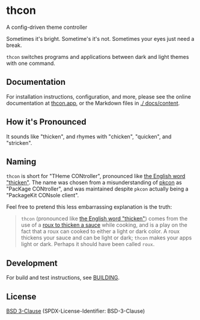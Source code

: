 # thcon
A config-driven theme controller

Sometimes it's bright. Sometime's it's not. Sometimes your eyes just need
a break.

`thcon` switches programs and applications between dark and light themes with
one command.

## Documentation
For installation instructions, configuration, and more, please see the online
documentation at [thcon.app](https://thcon.app), or the Markdown files in [./
docs/content](./docs/content).

## How it's Pronounced
It sounds like "thicken", and rhymes with "chicken", "quicken", and "stricken".

## Naming
`thcon` is short for "THeme CONtroller", pronounced like [the English word "thicken"](https://en.wiktionary.org/wiki/thicken).  The name was chosen from a misunderstanding of [pkcon](http://manpages.ubuntu.com/manpages/trusty/man1/pkcon.1.html) as "PacKage CONtroller", and was maintained despite `pkcon` actually being a "PackageKit CONsole client".

Feel free to pretend this less embarrassing explanation is the truth:

> `thcon` (pronounced like [the English word "thicken"](https://en.wiktionary.org/wiki/thicken)) comes from the use of a [roux to thicken a sauce](https://en.wikipedia.org/wiki/Roux) while cooking, and is a play on the fact that a roux can cooked to either a light or dark color.  A roux thickens your sauce and can be light or dark; `thcon` makes your apps light or dark.  Perhaps it should have been called `roux`.

## Development
For build and test instructions, see [BUILDING](./BUILDING.md).

## License
[BSD 3-Clause](./LICENSE)
(SPDX-License-Identifier: BSD-3-Clause)
